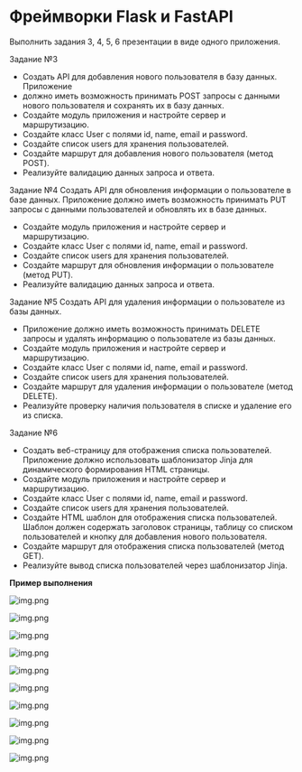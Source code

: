 # Фреймворки Flask и FastAPI

Выполнить задания 3, 4, 5, 6 презентации в виде одного приложения.

Задание №3
- Создать API для добавления нового пользователя в базу данных. Приложение
- должно иметь возможность принимать POST запросы с данными нового пользователя и сохранять их в базу данных.
- Создайте модуль приложения и настройте сервер и маршрутизацию.
- Создайте класс User с полями id, name, email и password.
- Создайте список users для хранения пользователей.
- Создайте маршрут для добавления нового пользователя (метод POST).
- Реализуйте валидацию данных запроса и ответа.

Задание №4
Создать API для обновления информации о пользователе в базе данных.
Приложение должно иметь возможность принимать PUT запросы с данными пользователей и обновлять их в базе данных.
- Создайте модуль приложения и настройте сервер и маршрутизацию.
- Создайте класс User с полями id, name, email и password.
- Создайте список users для хранения пользователей.
- Создайте маршрут для обновления информации о пользователе (метод PUT).
- Реализуйте валидацию данных запроса и ответа.

Задание №5
Создать API для удаления информации о пользователе из базы данных.
- Приложение должно иметь возможность принимать DELETE запросы и удалять информацию о пользователе из базы данных.
- Создайте модуль приложения и настройте сервер и маршрутизацию.
- Создайте класс User с полями id, name, email и password.
- Создайте список users для хранения пользователей.
- Создайте маршрут для удаления информации о пользователе (метод DELETE).
- Реализуйте проверку наличия пользователя в списке и удаление его из списка.

Задание №6
- Создать веб-страницу для отображения списка пользователей. Приложение должно использовать шаблонизатор Jinja для динамического формирования HTML страницы.
- Создайте модуль приложения и настройте сервер и маршрутизацию.
- Создайте класс User с полями id, name, email и password.
- Создайте список users для хранения пользователей.
- Создайте HTML шаблон для отображения списка пользователей. Шаблон должен содержать заголовок страницы, таблицу со списком пользователей и кнопку для добавления нового пользователя.
- Создайте маршрут для отображения списка пользователей (метод GET).
- Реализуйте вывод списка пользователей через шаблонизатор Jinja.

**Пример выполнения**

![img.png](img/img_01.png)

![img.png](img/img_02.png)

![img.png](img/img_03.png)

![img.png](img/img_04.png)

![img.png](img/img_05.png)

![img.png](img/img_06.png)

![img.png](img/img_07.png)

![img.png](img/img_08.png)

![img.png](img/img_09.png)

![img.png](img/img_10.png)